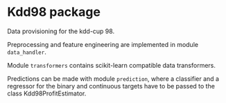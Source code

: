 # Kdd98 package

Data provisioning for the kdd-cup 98.

Preprocessing and feature engineering are implemented in module `data_handler`.

Module `transformers` contains scikit-learn compatible data transformers.

Predictions can be made with module `prediction`, where a classifier and a regressor for the binary and continuous targets have to be passed to the class Kdd98ProfitEstimator.
